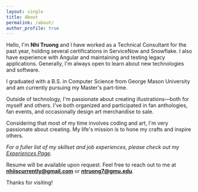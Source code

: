 ```yaml
---
layout: single
title: About
permalink: /about/
author_profile: true
---
```


Hello, I'm **Nhi Truong** and I have worked as a Technical Consultant for the past year, holding several certifications in ServiceNow and Snowflake. I also have experience with Angular and maintaining and testing legacy applications. Generally, I'm always open to learn about new technologies and software.

I graduated with a B.S. in Computer Science from George Mason University and am currently pursuing my Master's part-time.


Outside of technology, I'm passionate about creating illustrations—both for myself and others. I've both organized and participated in fan anthologies, fan events, and occasionally design art merchandise to sale.


Considering that most of my time involves coding and art, I'm very passionate about creating. 
My life's mission is to hone my crafts and inspire others.





*For a fuller list of my skillset and job experiences, please check out my [Experiences Page](/experiences/).*


Resume will be available upon request.
Feel free to reach out to me at **nhiiscurrently@gmail.com** or **ntruong7@gmu.edu**.

Thanks for visiting!


